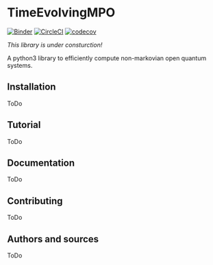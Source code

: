 # TimeEvolvingMPO
[![Binder](https://mybinder.org/badge_logo.svg)](https://mybinder.org/v2/gh/gefux/TimeEvolvingMPO/master?filepath=tutorial.ipynb)
[![CircleCI](https://circleci.com/gh/gefux/TimeEvolvingMPO.svg?style=svg)](https://circleci.com/gh/gefux/TimeEvolvingMPO)
[![codecov](https://codecov.io/gh/gefux/TimeEvolvingMPO/branch/master/graph/badge.svg)](https://codecov.io/gh/gefux/TimeEvolvingMPO)

*This library is under consturction!*

 A python3 library to efficiently compute non-markovian open quantum systems.

## Installation
ToDo

## Tutorial
ToDo

## Documentation
ToDo

## Contributing
ToDo

## Authors and sources
ToDo

